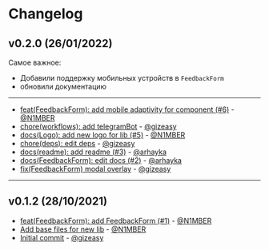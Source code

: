 # Changelog

## v0.2.0 (26/01/2022)
Самое важное:
- Добавили поддержку мобильных устройств в `FeedbackForm`
- обновили документацию
---

- [ feat(FeedbackForm): add mobile adaptivity for component (#6)](https://github.com/consta-design-system/analytic-ui/commit/5d80f389241934ba37f84bcab9b81934e31dff0c) - [@N1MBER](https://github.com/N1MBER)
- [chore(workflows): add telegramBot](https://github.com/consta-design-system/analytic-ui/commit/59be84b1af5124356f833029619890d05de1c781) - [@gizeasy](https://github.com/gizeasy)
- [docs(Logo): add new logo for lib (#5)](https://github.com/consta-design-system/analytic-ui/commit/12ceb622e1cb87a6832e08c4f0eb12c563d7b601) - [@N1MBER](https://github.com/N1MBER)
- [chore(deps): edit deps](https://github.com/consta-design-system/analytic-ui/commit/6fd22c26f1b530336a057c0662919651ff99e0f3) - [@gizeasy](https://github.com/gizeasy)
- [docs(readme): add readme (#3)](https://github.com/consta-design-system/analytic-ui/commit/d9ee376db7cfc99721ebec5f9c07a8e546170f64) - [@arhayka](https://github.com/arhayka)
- [docs(FeedbackForm): edit docs (#2)](https://github.com/consta-design-system/analytic-ui/commit/611d30f2639283e07f6551c3220fa9c83566e749) - [@arhayka](https://github.com/arhayka)
- [fix(FeedbackForm) modal overlay](https://github.com/consta-design-system/analytic-ui/commit/9a27d5b6aa5a3c1849779d88ce7f7aa6aa4978af) - [@gizeasy](https://github.com/gizeasy)

--------------------

## v0.1.2 (28/10/2021)
- [feat(FeedbackForm): add FeedbackForm (#1)](https://github.com/consta-design-system/analytic-uianalytic-ui/commit/00fc58085445eeb7f3896c8c72cbd509a67add87) - [@N1MBER](https://github.com/N1MBER)
- [Add base files for new lib](https://github.com/consta-design-system/analytic-uianalytic-ui/commit/8773d76064a42adfefb46c4b1e5fbe2c12098213) - [@N1MBER](https://github.com/N1MBER)
- [Initial commit](https://github.com/consta-design-system/analytic-uianalytic-ui/commit/dfe694ab253f3408e76b0c9bc23a95fcef8c33a9) - [@gizeasy](https://github.com/gizeasy)
